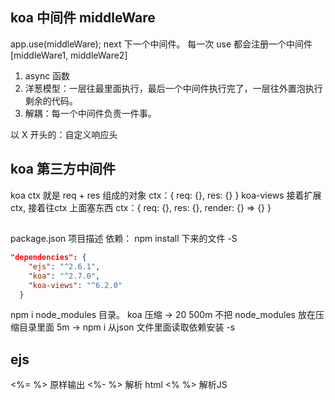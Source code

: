 ## koa 中间件 middleWare 
app.use(middleWare);
next 下一个中间件。
每一次 use 都会注册一个中间件
[middleWare1, middleWare2]
1. async 函数
2. 洋葱模型：一层往最里面执行，最后一个中间件执行完了，一层往外置泡执行剩余的代码。
3. 解耦：每一个中间件负责一件事。

以 X 开头的：自定义响应头

## koa 第三方中间件
 koa ctx 就是 req + res 组成的对象 
 ctx：{
     req: {},
     res: {}
 }
 koa-views
 接着扩展 ctx, 接着往ctx 上面塞东西
 ctx：{
     req: {},
     res: {},
     render: {} => {}
 }

## 
package.json 项目描述
依赖： npm install 下来的文件
-S
````json
"dependencies": {
    "ejs": "^2.6.1",
    "koa": "^2.7.0",
    "koa-views": "^6.2.0"
  }
````
npm i node_modules 目录。
koa 压缩 -> 20  500m
不把 node_modules 放在压缩目录里面 5m ->
npm i 从json 文件里面读取依赖安装
-s 

## ejs
<%= %> 原样输出
<%- %> 解析 html
<% %> 解析JS